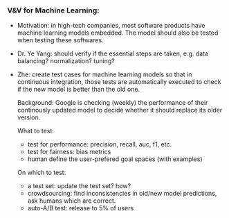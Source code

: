 ### V&V for Machine Learning:
 - Motivation: in high-tech companies, most software products have machine learning models embedded. The model should also be tested when testing these softwares. 
 - Dr. Ye Yang: should verify if the essential steps are taken, e.g. data balancing? normalization? tuning?
 - Zhe: create test cases for machine learning models so that in continuous integration, those tests are automatically executed to check if the new model is better than the old one.
 
   Background: Google is checking (weekly) the performance of their continously updated model to decide whether it should replace its older version.
 
   What to test:
   + test for performance: precision, recall, auc, f1, etc. 
   + test for fairness: bias metrics
   + human define the user-prefered goal spaces (with examples)
   
   On which to test:
   + a test set: update the test set? how?
   + crowdsourcing: find inconsistencies in old/new model predictions, ask humans which are correct.
   + auto-A/B test: release to 5% of users
